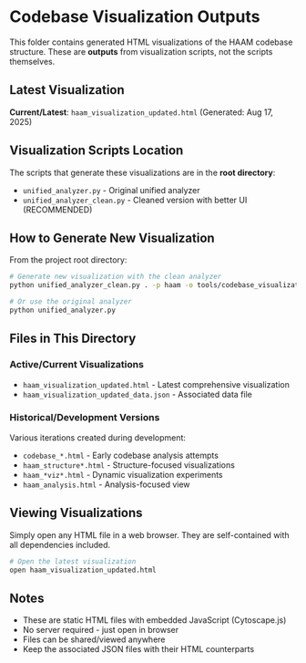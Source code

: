 # Codebase Visualization Outputs

This folder contains generated HTML visualizations of the HAAM codebase structure. These are **outputs** from visualization scripts, not the scripts themselves.

## Latest Visualization

**Current/Latest**: `haam_visualization_updated.html` (Generated: Aug 17, 2025)

## Visualization Scripts Location

The scripts that generate these visualizations are in the **root directory**:
- `unified_analyzer.py` - Original unified analyzer
- `unified_analyzer_clean.py` - Cleaned version with better UI (RECOMMENDED)

## How to Generate New Visualization

From the project root directory:

```bash
# Generate new visualization with the clean analyzer
python unified_analyzer_clean.py . -p haam -o tools/codebase_visualization/haam_visualization_latest.html --json --open

# Or use the original analyzer
python unified_analyzer.py
```

## Files in This Directory

### Active/Current Visualizations
- `haam_visualization_updated.html` - Latest comprehensive visualization
- `haam_visualization_updated_data.json` - Associated data file

### Historical/Development Versions
Various iterations created during development:
- `codebase_*.html` - Early codebase analysis attempts
- `haam_structure*.html` - Structure-focused visualizations  
- `haam_*viz*.html` - Dynamic visualization experiments
- `haam_analysis.html` - Analysis-focused view

## Viewing Visualizations

Simply open any HTML file in a web browser. They are self-contained with all dependencies included.

```bash
# Open the latest visualization
open haam_visualization_updated.html
```

## Notes

- These are static HTML files with embedded JavaScript (Cytoscape.js)
- No server required - just open in browser
- Files can be shared/viewed anywhere
- Keep the associated JSON files with their HTML counterparts